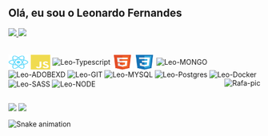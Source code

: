 ## Olá,  eu sou o Leonardo Fernandes


<div>
  <a href="https://github.com/leonascimeto">
  <img height="160em" src="https://github-readme-stats.vercel.app/api?username=leonascimeto&show_icons=true&theme=dracula&include_all_commits=true&count_private=true"/>
  <img height="160em" src="https://github-readme-stats.vercel.app/api/top-langs/?username=leonascimeto&layout=compact&langs_count=7&theme=dracula"/>
  </a>
</div>


<div style="display: inline_block"><br><br>
  <img align="center" alt="Leo-React" height="30" width="40" src="https://raw.githubusercontent.com/devicons/devicon/master/icons/react/react-original.svg">
  <img align="center" alt="Leo-Js" height="30" width="40" src="https://raw.githubusercontent.com/devicons/devicon/master/icons/javascript/javascript-plain.svg">
  <img align="center" alt="Leo-Typescript" height="30" width="40" src="https://cdn.jsdelivr.net/gh/devicons/devicon/icons/typescript/typescript-original.svg">
  <img align="center" alt="Leo-HTML" height="30" width="40" src="https://raw.githubusercontent.com/devicons/devicon/master/icons/html5/html5-original.svg">
  <img align="center" alt="Leo-CSS" height="30" width="40" src="https://raw.githubusercontent.com/devicons/devicon/master/icons/css3/css3-original.svg">
  <img align="center" alt="Leo-MONGO" height="30" width="40" src="https://cdn.jsdelivr.net/gh/devicons/devicon/icons/mongodb/mongodb-original.svg" />
  <img align="center" alt="Leo-ADOBEXD" height="30" width="40" src="https://cdn.jsdelivr.net/gh/devicons/devicon/icons/xd/xd-plain.svg" />
  <img  align="center" alt="Leo-GIT" height="30" width="40"  src="https://cdn.jsdelivr.net/gh/devicons/devicon/icons/git/git-plain.svg" />
  <img align="center" alt="Leo-MYSQL" height="30" width="40" src="https://cdn.jsdelivr.net/gh/devicons/devicon/icons/mysql/mysql-original.svg" />
  <img align="center" alt="Leo-Postgres" height="30" width="40" src="https://cdn.jsdelivr.net/gh/devicons/devicon/icons/postgresql/postgresql-original.svg" />
  <img align="center" alt="Leo-Docker" height="30" width="40" src="https://cdn.jsdelivr.net/gh/devicons/devicon/icons/docker/docker-original.svg" />
  <img align="center" alt="Leo-SASS" height="30" width="40" src="https://cdn.jsdelivr.net/gh/devicons/devicon/icons/sass/sass-original.svg" />
  <img align="center" alt="Leo-NODE" height="30" width="40" src="https://cdn.jsdelivr.net/gh/devicons/devicon/icons/nodejs/nodejs-original.svg" />
<img  align="right" alt="Rafa-pic" height="150" src="https://media1.giphy.com/media/f3iwJFOVOwuy7K6FFw/giphy.gif?cid=ecf05e478r8qa544fk7h6nlp3635ar3j62j58lu0snbnlu93&rid=giphy.gif&ct=g">
</div>

## 

<div>
  <a href = "mailto:nascimentoleo899@gmail.com"><img src="https://img.shields.io/badge/-Gmail-%23333?style=for-the-badge&logo=gmail&logoColor=white" target="_blank"></a>
  <a href="https://www.linkedin.com/in/leonascimentopro/" target="_blank"><img src="https://img.shields.io/badge/-LinkedIn-%230077B5?style=for-the-badge&logo=linkedin&logoColor=white" target="_blank"></a> 
</div>

  ![Snake animation](https://github.com/leonascimeto/leonascimeto/blob/output/github-contribution-grid-snake.svg)

